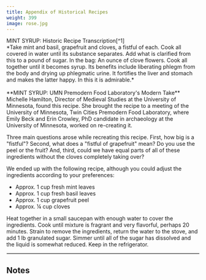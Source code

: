 ```yaml
---
title: Appendix of Historical Recipes
weight: 399
image: rose.jpg
---
```

<span class="gray-text">
MINT SYRUP: Historic Recipe Transcription[^1]
<br>
*Take mint and basil, grapefruit and cloves, a fistful of each. Cook all covered in water until its substance separates. Add what is clarified from this to a pound of sugar. In the bag: An ounce of clove flowers. Cook all together until it becomes syrup. Its benefits include liberating phlegm from the body and drying up phlegmatic urine. It fortifies the liver and stomach and makes the latter happy. In this it is admirable.*
</span>
<br>
<br>
**MINT SYRUP: UMN Premodern Food Laboratory's Modern Take**
<br>
Michelle Hamilton, Director of Medieval Studies at the University of Minnesota, found this recipe. She brought the recipe to a meeting of the University of Minnesota, Twin Cities Premodern Food Laboratory, where Emily Beck and Erin Crowley, PhD candidate in archaeology at the University of Minnesota, worked on re-creating it.

Three main questions arose while recreating this recipe. First, how big is a "fistful"? Second, what does a "fistful of grapefruit" mean? Do you use the peel or the fruit? And, third, could we have equal parts of all of these ingredients without the cloves completely taking over?

We ended up with the following recipe, although you could adjust the ingredients according to your preferences:
<ul>
<li>Approx. 1 cup fresh mint leaves</li>
<li>Approx. 1 cup fresh basil leaves</li>
<li>Approx. 1 cup grapefruit peel</li>
<li>Approx. ¼ cup cloves</li>
</ul>
Heat together in a small saucepan with enough water to cover the ingredients. Cook until mixture is fragrant and very flavorful, perhaps 20 minutes. Strain to remove the ingredients, return the water to the stove, and add 1 lb granulated sugar. Simmer until all of the sugar has dissolved and the liquid is somewhat reduced. Keep in the refrigerator.
<hr style="border: 1px solid lightgray;" />



## Notes ##

[^1]: *Hispanic (Andalusi)-Maghrebi (Morrocan) food during the Almohad period from an anonymous 13th century manuscript*. La cocina hispano-magrebí durante la época almohade según un manuscrito anónimo del siglo XIII. Trans. Huici de Miranda. Ed. Manuela Marín. Ediciones Trea, 2005. p. 288-89 (fol. 78r); not in the Wangensteen's collection but preserved in a 17th century copy. [[Bibliotheque Nationale, Paris MS. (Colin) 7009 (Arabe) ]{.underline}](http://gallica.bnf.fr/ark:/12148/btv1b10031117v/f79.item)
